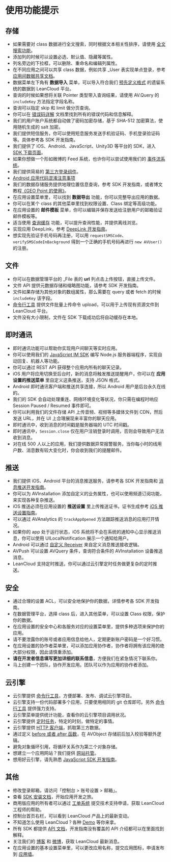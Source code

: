 # 使用功能提示

## 存储

* 如果需要对 class 数据进行全文搜索，同时根据文本相关性排序，请使用 [全文搜索功能](app_search_guide.html)。
* 添加列的时候可以设置必选、默认值、隐藏等属性。
* 列名旁边的下拉框，可以删除、重命名和编辑列属性。
* 在不同应用之间可以共享 class 数据，例如共享 _User 表实现单点登录，参考 [应用间数据共享文档](app_data_share.html)。
* 数据菜单左下角有 **数据导入** 菜单，可以导入符合我们 [预先定义格式](dashboard_guide.html#本地数据导入_LeanCloud) 的遗留系统的数据到 LeanCloud 平台。
* 查询的时候如果想将关联 Pointer 类型带入查询结果，请使用 AV.Query 的 `includeKey` 方法指定字段名称。
* 查询可以指定 skip 和 limit 做分页查询。
* 你可以在 [错误码详解](error_code.html) 文档里找到所有的错误代码和信息解释。
* 我们的用户账户系统都自动做了密码加密存储，基于 SHA-512 加密算法，使用随机生成的 salt 加密。
* 我们提供短信服务，你可以使用短息服务发送手机验证码、手机登录验证码等。具体参考各 SDK 开发指南。
* 我们提供了 iOS、Android、JavaScript、Unity3D 等平台的 SDK，进入 [SDK 下载页面](sdk_down.html)。
* 如果你想做一个形如微博的 Feed 系统，也许你可以尝试使用我们的 [事件流系统](status_system.html)。
* 我们提供简易的 [第三方登录组件](leanstorage_guide-js.html#第三方账户登录)。
* [Android 应用代码混淆注意事项](faq.html#代码混淆怎么做)
* 我们的数据存储服务提供地理位置信息查询，参考 SDK 开发指南，或者博文教程[《GEO Point 的使用》](https://leancloudblog.com/geo-point-de-shi-yong/)。
* 在应用设置菜单里，可以找到 **数据导出** 功能，你可以完整导出应用的数据。
* 你可以在某个 class 的其他菜单里找到权限设置、Class 绑定等高级功能。
* 在应用设置的 **邮件模板** 菜单，你可以编辑并保存发送给注册用户的邮箱验证邮件模板等。
* 适当使用 [查询缓存](leanstorage_guide-objc.html#缓存查询) 功能，可以提升查询性能，并提供离线浏览。
* 实现应用 DeepLink，参考 [DeepLink 开发指南](deeplink.html)。
* 想实现先验证手机号码再注册，可以用 `requestSMSCode`、`verifySMSCodeInBackground` 得到一个正确的手机号码再进行 `new AVUser()` 的注册。


## 文件

* 你可以在数据管理平台的 _File 表的 **url** 列点击上传按钮，直接上传文件。
* 文件 API 提供元数据存储和缩略图功能，请参考 SDK 开发指南。
* 文件如果存储为其他对象的数组属性，那么需要在 query 或者 fetch 的时候 `includeKey` 该字段。
* [命令行工具](leanengine_cli.html) 提供文件批量上传命令 upload，可以用于上传现有资源文件到 LeanCloud 平台。
* 文件没有大小限制，文件在 SDK 下载成功后将自动缓存在本地。

## 即时通讯

* 即时通讯功能可以帮助你实现用户间聊天等实时应用。
* 你可以使用我们的 [JavaScript IM SDK](sdk_down.html) 编写 Node.js 服务器端程序，实现自动回复、机器人等功能。
* 你可以通过 REST API 获得整个应用内所有的聊天记录。
* iOS 用户将应用切换至后台时，新的消息将触发推送提醒用户，你可以在 **应用设置的推送菜单** 里自定义这条推送，支持 JSON 格式。
* Android 即时通讯客户端和推送共享连接，所以 Android 用户是后台永久在线的。
* 我们的 SDK 会自动处理重连、网络环境变化等状况，你只需在编程时响应 Session Paused / Resumed 事件即可。
* 你可以利用我们的文件存储 API 上传音频、视频等多媒体文件到 CDN，然后发送 URL，并在 UI 上合理展现来丰富你的聊天应用。
* 即时通讯中，收到消息的时间戳是服务器端的 UTC 时间戳。
* 即时通讯中，`Session.close` 仅在用户注销登录时调用，否则会导致用户无法收到消息。
* 对在线 500 人以上的应用，我们提供数据异常报警服务，当你每小时的线用户数、消息数有较大变化时，你会收到我们的提醒邮件。

## 推送

* 我们提供 iOS、Android 平台的消息推送服务，请参考各 SDK 开发指南和 [消息推送开发指南](push_guide.html)。
* 你可以为 AVInstallation 添加自定义的业务属性，也可以使用频道订阅功能，来实现各种复杂推送。
* iOS 推送必须在应用设置的 **推送设置** 里上传推送证书，证书生成参考 [iOS 推送设置指南](ios_push_cert.html)。
* 可以通过 AVAnalytics 的 `trackAppOpened` 方法跟踪推送消息的应用打开情况。
* 如果你的 app 处于运行状态，iOS 系统将不会在系统的通知中心显示推送消息，你可以使用 UILocalNotification 展示一个通知给用户。
* Android 可以通过 [自定义 Receiver](push_guide.html#消息内容_Data) 来自定义消息推送接收逻辑。
* AVPush 可以设置 AVQuery 条件，查询符合条件的 AVInstallation 设备推送消息。
* LeanCloud 支持定时推送，你可以通过云引擎定时任务做更复杂的定时推送。

## 安全

* 通过合理的设置 ACL，可以安全地保护你的数据，详情参考各 SDK 开发指南。
* 在数据管理平台，选择 class 后，进入其他菜单，可以设置 Class 权限，保护你的数据。
* 在应用设置的安全中心和各服务对应的设置菜单里，提供多种选项来保护你的应用。
* 请不要泄露你的账号或者应用信息给他人，定期更新账户密码是一个好习惯。
* 在应用设置的协作者菜单里，可以添加应用协作者，协作者将拥有该应用的绝大部分权限，因此请慎重添加。
* **请在开发者信息填写更加详细的联系信息**，方便我们在紧急情况下联系你。
* 马上创建一个团队，协作开发应用。团队可以作为应用的协作者添加。

## 云引擎

* 云引擎提供 [命令行工具](leanengine_cli.html)，方便部署、发布、调试云引擎项目。
* 云引擎支持一份代码部署多个应用，只要使用相同的 git 仓库即可。另外 [命令行工具](leanengine_cli.html#多应用管理) 提供强力支持。
* 云引擎菜单提供统计功能，查看你的云引擎项目调用状况。
* 云引擎提供 [定时任务](leanengine_cloudfunction_guide-node.html#定时任务)，特定的时刻，做特定的事情。
* 云引擎提供 [HTTP 客户端](leanengine_webhosting_guide-node.html#发送_HTTP_请求)，抓取第三方数据。
* 通过定义 [before 或者 after 函数](leanengine_cloudfunction_guide-node.html#beforeSave)，在 AVObject 存储前后加入校验等额外逻辑。
* 避免对象循环引用，将循环关系作为第三个对象存储。
* 想建立一个应用网站？我们提供 [网站托管](leanengine_webhosting_guide-node.html)。
* 想用好云引擎，请先熟悉 [JavaScript SDK 开发指南](leanstorage_guide-js.html)。


## 其他

* 修改登录邮箱，请访问「控制台 > 账号设置 > 邮箱」。
* 查看 [SDK 安装文档](start.html)，开始应用开发之旅。
* 商用版应用的所有者可以通过 [工单系统](https://leanticket.cn/) 提交技术支持申请，获取 LeanCloud 工程师的帮助。
* 控制台首页右栏，可以看到 LeanCloud 产品上的最新变动。
* 不知道怎么使用 LeanCloud？各种 [Demo](demo.html) 等你来拿。
* 所有 SDK 都提供 [API 文档](index.html)，开发指南没有覆盖的 API 介绍都可以在里面找到解释。
* 关注我们的 [博客](https://leancloudblog.com/) 和 [微博](https://weibo.com/avoscloud)，获取 LeanCloud 最新消息。
* 在应用设置的基本设置菜单里，可以更改应用名称，提交应用图标，申请发布到 [应用墙](https://leancloud.cn/customers.html)。
